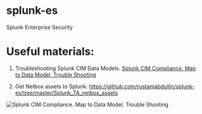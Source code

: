 # splunk-es
Splunk Enterprise Security

# Useful materials:
1. Troubleshooting Splunk CIM Data Models. [Splunk CIM Compliance. Map to Data Model. Trouble Shooting](https://github.com/rustamabdullin/splunk-es/blob/master/articles/1.%20Splunk%20CIM%20Compliance.%20Map%20to%20Data%20Model.%20Trouble%20Shooting.png)

1. Get Netbox assets to Splunk. https://github.com/rustamabdullin/splunk-es/tree/master/Splunk_TA_netbox_assets

![Splunk CIM Compliance. Map to Data Model. Trouble Shooting](https://github.com/rustamabdullin/splunk-es/blob/master/articles/1.%20Splunk%20CIM%20Compliance.%20Map%20to%20Data%20Model.%20Trouble%20Shooting.png)
